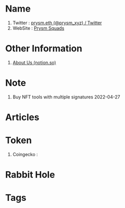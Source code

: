 # Name
1. Twitter : [prysm.eth (@prysm_xyz) / Twitter](https://twitter.com/prysm_xyz)
2. WebSite : [Prysm Squads](https://www.prysm.xyz/)

# Other Information
1. [About Us (notion.so)](https://www.notion.so/About-Us-7dee6e075a9b4403938112b32affbd45)

# Note 
1. Buy NFT tools with multiple signatures
2022-04-27

# Articles

# Token 
1. Coingecko : 

# Rabbit Hole


# Tags


